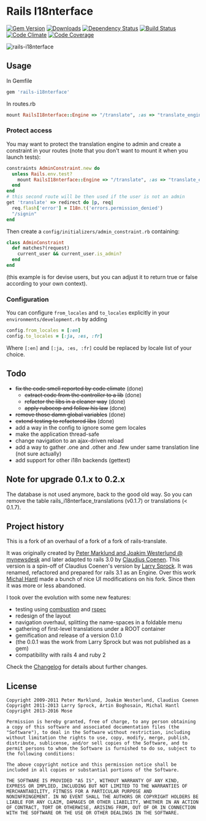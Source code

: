 # Rails I18nterface

[![Gem Version](http://img.shields.io/gem/v/rails-i18nterface.svg)](https://rubygems.org/gems/rails-i18nterface)
[![Downloads](http://img.shields.io/gem/dt/rails-i18nterface.svg)](https://rubygems.org/gems/rails-i18nterface)
[![Dependency Status](https://img.shields.io/gemnasium/mose/rails-i18nterface.svg)](https://gemnasium.com/mose/rails-i18nterface)
[![Build Status](http://img.shields.io/travis/mose/rails-i18nterface.svg)](http://travis-ci.org/mose/rails-i18nterface)
[![Code Climate](http://img.shields.io/codeclimate/github/mose/rails-i18nterface.svg)](https://codeclimate.com/github/mose/rails-i18nterface)
[![Code Coverage](http://img.shields.io/coveralls/mose/rails-i18nterface.svg)](https://coveralls.io/r/mose/rails-i18nterface)

![rails-i18nterface](http://mose.fr/rails-i18nterface.png)

## Usage

In Gemfile

```ruby
gem 'rails-i18nterface'
```
In routes.rb

```ruby
mount RailsI18nterface::Engine => "/translate", :as => "translate_engine"
```

### Protect access

You may want to protect the translation engine to admin and create a constraint
in your routes (note that you don't want to mount it when you launch tests):
```ruby
constraints AdminConstraint.new do
  unless Rails.env.test?
    mount RailsI18nterface::Engine => "/translate", :as => "translate_engine"
  end
end
# this second route will be then used if the user is not an admin
get 'translate' => redirect do |p, req|
  req.flash['error'] = I18n.t('errors.permission_denied')
  "/signin"
end
```

Then create a `config/initializers/admin_constraint.rb` containing:
```ruby
class AdminConstraint
  def matches?(request)
    current_user && current_user.is_admin?
  end
end
```
(this example is for devise users, but you can adjust it to return true or false
according to your own context).

### Configuration

You can configure `from_locales` and `to_locales` explicitly in your
`environments/development.rb` by adding
```ruby
config.from_locales = [:en]
config.to_locales = [:ja, :es, :fr]
```
Where `[:en]` and `[:ja, :es, :fr]` could be replaced by locale list of your choice.

## Todo

* <s>fix the code smell reported by code climate</s> (done)
  * <s>extract code from the controller to a lib</s> (done)
  * <s>refactor the libs in a cleaner way</s> (done)
  * <s>apply rubocop and follow his law</s> (done)
* <s>remove those damn global variables</s> (done)
* <s>extend testing to refactored libs</s> (done)
* add a way in the config to ignore some gem locales
* make the application thread-safe
* change navigation to an ajax-driven reload
* add a way to gather .one and .other and .few under same translation line (not sure actually)
* add support for other i18n backends (gettext)

## Note for upgrade 0.1.x to 0.2.x

The database is not used anymore, back to the good old way.
So you can remove the table rails_i18nterface_translations (v0.1.7)
or translations (< 0.1.7).

## Project history

This is a fork of an overhaul of a fork of a fork of rails-translate.

It was originally created by [Peter Marklund and Joakim Westerlund @ mynewsdesk](https://github.com/mynewsdesk/translate)
and later adapted to rails 3.0 by [Claudius Coenen](https://github.com/ccoenen/rails-translate).
This version is a spin-off of Claudius Coenen's version by [Larry Sprock](https://github.com/lardawge/rails-i18nterface).
It was renamed, refactored and prepared for rails 3.1 as an Engine. Over this work
[Michal Hantl](https://github.com/hakunin/rails-i18nterface) made a bunch of nice UI modifications
on his fork. Since then it was more or less abandoned.

I took over the evolution with some new features:

* testing using [combustion](https://github.com/pat/combustion) and [rspec](https://github.com/rspec/rspec)
* redesign of the layout
* navigation overhaul, splitting the name-spaces in a foldable menu
* gathering of first-level translations under a ROOT container
* gemification and release of a version 0.1.0
* (the 0.0.1 was the work from Larry Sprock but was not published as a gem)
* compatibility with rails 4 and ruby 2

Check the [Changelog](https://github.com/mose/rails-i18nterface/blob/master/changelog.md) for details about further changes.

## License

```
Copyright 2009-2011 Peter Marklund, Joakim Westerlund, Claudius Coenen
Copyright 2011-2013 Larry Sprock, Artin Boghosain, Michal Hantl
Copyright 2013-2016 Mose

Permission is hereby granted, free of charge, to any person obtaining
a copy of this software and associated documentation files (the
"Software"), to deal in the Software without restriction, including
without limitation the rights to use, copy, modify, merge, publish,
distribute, sublicense, and/or sell copies of the Software, and to
permit persons to whom the Software is furnished to do so, subject to
the following conditions:

The above copyright notice and this permission notice shall be
included in all copies or substantial portions of the Software.

THE SOFTWARE IS PROVIDED "AS IS", WITHOUT WARRANTY OF ANY KIND,
EXPRESS OR IMPLIED, INCLUDING BUT NOT LIMITED TO THE WARRANTIES OF
MERCHANTABILITY, FITNESS FOR A PARTICULAR PURPOSE AND
NONINFRINGEMENT. IN NO EVENT SHALL THE AUTHORS OR COPYRIGHT HOLDERS BE
LIABLE FOR ANY CLAIM, DAMAGES OR OTHER LIABILITY, WHETHER IN AN ACTION
OF CONTRACT, TORT OR OTHERWISE, ARISING FROM, OUT OF OR IN CONNECTION
WITH THE SOFTWARE OR THE USE OR OTHER DEALINGS IN THE SOFTWARE.
```
